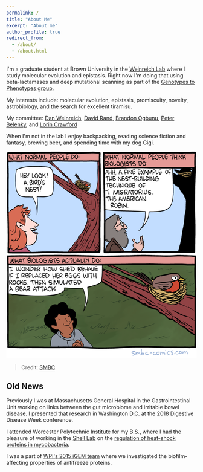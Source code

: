 ```yaml
---
permalink: /
title: "About Me"
excerpt: "About me"
author_profile: true
redirect_from: 
  - /about/
  - /about.html
---
```

I'm a graduate student at Brown University in the [Weinreich Lab](https://www.brown.edu/research/labs/weinreich/) where I study molecular evolution and epistasis. Right now I'm doing that using beta-lactamases and deep mutational scanning as part of the [Genotypes to Phenotypes group](https://ddg2phenome.org/).


My interests include: molecular evolution, epistasis, promiscuity, novelty, astrobiology, and the search for excellent tiramisu.


My committee: [Dan Weinreich](https://vivo.brown.edu/display/dweinrei), [David Rand](https://vivo.brown.edu/display/drand), [Brandon Ogbunu](https://vivo.brown.edu/display/cogbunug), [Peter Belenky](https://vivo.brown.edu/display/pbelenky), and [Lorin Crawford](https://vivo.brown.edu/display/lcrawfo1)


When I'm not in the lab I enjoy backpacking, reading science fiction and fantasy, brewing beer, and spending time with my dog Gigi. 


![biologists](/images/biologists.png)
> Credit: [SMBC](http://www.smbc-comics.com/comic/biology-2)



Old News
-------
Previously I was at Massachusetts General Hospital in the Gastrointestinal Unit working on links between the gut microbiome and irritable bowel disease. I presented that research in Washington D.C. at the 2018 Digestive Disease Week conference.

I attended Worcester Polytechnic Institute for my B.S., where I had the pleasure of working in the [Shell Lab](https://labs.wpi.edu/shelllab/) on the [regulation of heat-shock proteins in mycobacteria](https://digitalcommons.wpi.edu/mqp-all/1610/). 

I was a part of [WPI's 2015 iGEM team](http://2015.igem.org/Team:WPI-Worcester) where we investigated the biofilm-affecting properties of antifreeze proteins.


